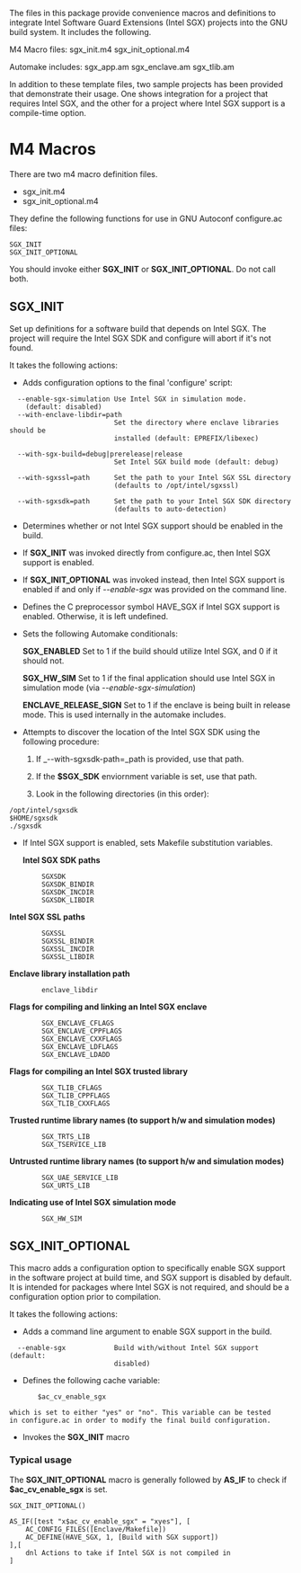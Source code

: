
The files in this package provide convenience macros and definitions
to integrate Intel Software Guard Extensions (Intel SGX) projects into
the GNU build system. It includes the following.

M4 Macro files:
  sgx_init.m4
  sgx_init_optional.m4

Automake includes:
  sgx_app.am
  sgx_enclave.am
  sgx_tlib.am

In addition to these template files, two sample projects has been provided
that demonstrate their usage. One shows integration for a project that
requires Intel SGX, and the other for a project where Intel SGX support
is a compile-time option.


# M4 Macros 

There are two m4 macro definition files.

* sgx_init.m4
* sgx_init_optional.m4

They define the following functions for use in GNU Autoconf configure.ac
files:

```
SGX_INIT
SGX_INIT_OPTIONAL
```

You should invoke either **SGX_INIT** or **SGX_INIT_OPTIONAL**. Do not call both.

## SGX_INIT

Set up definitions for a software build that depends on Intel SGX.
The project will require the Intel SGX SDK and configure will 
abort if it's not found.

It takes the following actions:

* Adds configuration options to the final 'configure' script:

```
  --enable-sgx-simulation Use Intel SGX in simulation mode. 
    (default: disabled)
  --with-enclave-libdir=path
                          Set the directory where enclave libraries should be
                          installed (default: EPREFIX/libexec)

  --with-sgx-build=debug|prerelease|release
                          Set Intel SGX build mode (default: debug)

  --with-sgxssl=path      Set the path to your Intel SGX SSL directory
                          (defaults to /opt/intel/sgxssl)

  --with-sgxsdk=path      Set the path to your Intel SGX SDK directory
                          (defaults to auto-detection)
```


* Determines whether or not Intel SGX support should be enabled in the build. 

 * If **SGX_INIT** was invoked directly from configure.ac, then Intel SGX
 support is enabled.

 * If **SGX_INIT_OPTIONAL** was invoked instead, then Intel SGX support is
 enabled if and only if _--enable-sgx_ was provided on the command line.

* Defines the C preprocessor symbol HAVE_SGX if Intel SGX support
   is enabled. Otherwise, it is left undefined.

* Sets the following Automake conditionals:

  **SGX_ENABLED**
     Set to 1 if the build should utilize Intel SGX, and 0 if it should not.

  **SGX_HW_SIM**
     Set to 1 if the final application should use Intel SGX in simulation
     mode (via _--enable-sgx-simulation_)

  **ENCLAVE_RELEASE_SIGN**
     Set to 1 if the enclave is being built in release mode. This is used
     internally in the automake includes.

* Attempts to discover the location of the Intel SGX SDK using the following
procedure:

  1. If _--with-sgxsdk-path=_path is provided, use that path.

  2. If the **$SGX_SDK** enviornment variable is set, use that path.

  3. Look in the following directories (in this order):

```
/opt/intel/sgxsdk
$HOME/sgxsdk
./sgxsdk
```

* If Intel SGX support is enabled, sets Makefile substitution variables.

  **Intel SGX SDK paths**
```
        SGXSDK
        SGXSDK_BINDIR
        SGXSDK_INCDIR
        SGXSDK_LIBDIR
```

  **Intel SGX SSL paths**
```
	    SGXSSL
	    SGXSSL_BINDIR
	    SGXSSL_INCDIR
	    SGXSSL_LIBDIR
```

  **Enclave library installation path**
```
        enclave_libdir
```

  **Flags for compiling and linking an Intel SGX enclave**
```
		SGX_ENCLAVE_CFLAGS
		SGX_ENCLAVE_CPPFLAGS
		SGX_ENCLAVE_CXXFLAGS
		SGX_ENCLAVE_LDFLAGS
		SGX_ENCLAVE_LDADD
```

  **Flags for compiling an Intel SGX trusted library**
```
		SGX_TLIB_CFLAGS
		SGX_TLIB_CPPFLAGS
		SGX_TLIB_CXXFLAGS
```

  **Trusted runtime library names (to support h/w and simulation modes)**
```
		SGX_TRTS_LIB
		SGX_TSERVICE_LIB
```

  **Untrusted runtime library names (to support h/w and simulation modes)**
```
		SGX_UAE_SERVICE_LIB
		SGX_URTS_LIB
```

  **Indicating use of Intel SGX simulation mode**
```
		SGX_HW_SIM
```


## SGX_INIT_OPTIONAL

This macro adds a configuration option to specifically enable SGX support
in the software project at build time, and SGX support is disabled by
default. It is intended for packages where Intel SGX is not required,
and should be a configuration option prior to compilation. 

It takes the following actions:

* Adds a command line argument to enable SGX support in the build.

```
  --enable-sgx            Build with/without Intel SGX support (default:
                          disabled)
```


* Defines the following cache variable:

```
       $ac_cv_enable_sgx 
```

    which is set to either "yes" or "no". This variable can be tested
    in configure.ac in order to modify the final build configuration.

* Invokes the **SGX_INIT** macro

### Typical usage

The **SGX_INIT_OPTIONAL** macro is generally followed by **AS_IF** to
check if **$ac_cv_enable_sgx** is set.

```
SGX_INIT_OPTIONAL()

AS_IF([test "x$ac_cv_enable_sgx" = "xyes"], [
	AC_CONFIG_FILES([Enclave/Makefile])
	AC_DEFINE(HAVE_SGX, 1, [Build with SGX support])
],[
	dnl Actions to take if Intel SGX is not compiled in
]
```


